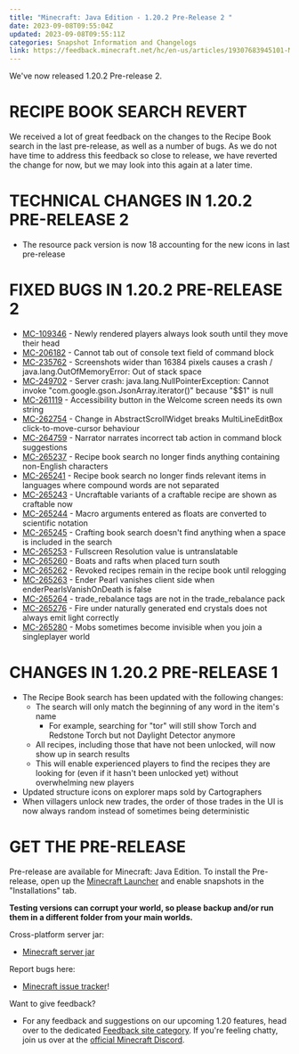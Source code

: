 ```yaml
---
title: "Minecraft: Java Edition - 1.20.2 Pre-Release 2 "
date: 2023-09-08T09:55:04Z
updated: 2023-09-08T09:55:11Z
categories: Snapshot Information and Changelogs
link: https://feedback.minecraft.net/hc/en-us/articles/19307683945101-Minecraft-Java-Edition-1-20-2-Pre-Release-2-
---
```


We\'ve now released 1.20.2 Pre-release 2.

# RECIPE BOOK SEARCH REVERT

We received a lot of great feedback on the changes to the Recipe Book search in the last pre-release, as well as a number of bugs. As we do not have time to address this feedback so close to release, we have reverted the change for now, but we may look into this again at a later time.

# TECHNICAL CHANGES IN 1.20.2 PRE-RELEASE 2

-   The resource pack version is now 18 accounting for the new icons in last pre-release

# FIXED BUGS IN 1.20.2 PRE-RELEASE 2

-   [MC-109346](https://bugs.mojang.com/browse/MC-109346) - Newly rendered players always look south until they move their head
-   [MC-206182](https://bugs.mojang.com/browse/MC-206182) - Cannot tab out of console text field of command block
-   [MC-235762](https://bugs.mojang.com/browse/MC-235762) - Screenshots wider than 16384 pixels causes a crash / java.lang.OutOfMemoryError: Out of stack space
-   [MC-249702](https://bugs.mojang.com/browse/MC-249702) - Server crash: java.lang.NullPointerException: Cannot invoke \"com.google.gson.JsonArray.iterator()\" because \"\$\$1\" is null
-   [MC-261119](https://bugs.mojang.com/browse/MC-261119) - Accessibility button in the Welcome screen needs its own string
-   [MC-262754](https://bugs.mojang.com/browse/MC-262754) - Change in AbstractScrollWidget breaks MultiLineEditBox click-to-move-cursor behaviour
-   [MC-264759](https://bugs.mojang.com/browse/MC-264759) - Narrator narrates incorrect tab action in command block suggestions
-   [MC-265237](https://bugs.mojang.com/browse/MC-265237) - Recipe book search no longer finds anything containing non-English characters
-   [MC-265241](https://bugs.mojang.com/browse/MC-265241) - Recipe book search no longer finds relevant items in languages where compound words are not separated
-   [MC-265243](https://bugs.mojang.com/browse/MC-265243) - Uncraftable variants of a craftable recipe are shown as craftable now
-   [MC-265244](https://bugs.mojang.com/browse/MC-265244) - Macro arguments entered as floats are converted to scientific notation
-   [MC-265245](https://bugs.mojang.com/browse/MC-265245) - Crafting book search doesn\'t find anything when a space is included in the search
-   [MC-265253](https://bugs.mojang.com/browse/MC-265253) - Fullscreen Resolution value is untranslatable
-   [MC-265260](https://bugs.mojang.com/browse/MC-265260) - Boats and rafts when placed turn south
-   [MC-265262](https://bugs.mojang.com/browse/MC-265262) - Revoked recipes remain in the recipe book until relogging
-   [MC-265263](https://bugs.mojang.com/browse/MC-265263) - Ender Pearl vanishes client side when enderPearlsVanishOnDeath is false
-   [MC-265264](https://bugs.mojang.com/browse/MC-265264) - trade_rebalance tags are not in the trade_rebalance pack
-   [MC-265276](https://bugs.mojang.com/browse/MC-265276) - Fire under naturally generated end crystals does not always emit light correctly
-   [MC-265280](https://bugs.mojang.com/browse/MC-265280) - Mobs sometimes become invisible when you join a singleplayer world

# CHANGES IN 1.20.2 PRE-RELEASE 1

-   The Recipe Book search has been updated with the following changes:
    -   The search will only match the beginning of any word in the item\'s name
        -   For example, searching for \"tor\" will still show Torch and Redstone Torch but not Daylight Detector anymore
    -   All recipes, including those that have not been unlocked, will now show up in search results
    -   This will enable experienced players to find the recipes they are looking for (even if it hasn\'t been unlocked yet) without overwhelming new players
-   Updated structure icons on explorer maps sold by Cartographers
-   When villagers unlock new trades, the order of those trades in the UI is now always random instead of sometimes being deterministic

# GET THE PRE-RELEASE

Pre-release are available for Minecraft: Java Edition. To install the Pre-release, open up the [Minecraft Launcher](https://www.minecraft.net/download.html) and enable snapshots in the \"Installations\" tab.

**Testing versions can corrupt your world, so please backup and/or run them in a different folder from your main worlds.**

Cross-platform server jar:

-   [Minecraft server jar](https://piston-data.mojang.com/v1/objects/cf5d9b2461898afd589274349989be704084a8dd/server.jar)

Report bugs here:

-   [Minecraft issue tracker](https://bugs.mojang.com/projects/MC/summary)!

Want to give feedback?

-   For any feedback and suggestions on our upcoming 1.20 features, head over to the dedicated [Feedback site category](https://aka.ms/MC120Feedback). If you\'re feeling chatty, join us over at the [official Minecraft Discord](https://discordapp.com/invite/minecraft).
